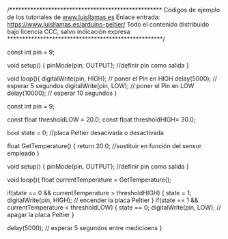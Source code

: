 /***************************************************
Códigos de ejemplo de los tutoriales de www.luisllamas.es
Enlace entrada: https://www.luisllamas.es/arduino-peltier/
Todo el contenido distribuido bajo licencia CCC, salvo indicación expresa
****************************************************/

const int pin = 9;

void setup() {
  pinMode(pin, OUTPUT);  //definir pin como salida
}
 
void loop(){
  digitalWrite(pin, HIGH);   // poner el Pin en HIGH
  delay(5000);               // esperar 5 segundos
  digitalWrite(pin, LOW);    // poner el Pin en LOW
  delay(10000);               // esperar 10 segundos
}


const int pin = 9;

const float thresholdLOW = 20.0;
const float thresholdHIGH= 30.0;

bool state = 0; //placa Peltier desacivada o desactivada

float GetTemperature()
{
  return 20.0;  //sustituir en función del sensor empleado
}

void setup() {
  pinMode(pin, OUTPUT);  //definir pin como salida
}
 
void loop(){
  float currentTemperature = GetTemperature();

  if(state == 0 && currentTemperature > thresholdHIGH)
  {
      state = 1;
      digitalWrite(pin, HIGH);   // encender la placa Peltier
  }
  if(state == 1 && currentTemperature < thresholdLOW)
  {
      state == 0;
      digitalWrite(pin, LOW);   // apagar la placa Peltier
  }

   delay(5000);  // esperar 5 segundos entre medicioens
 }